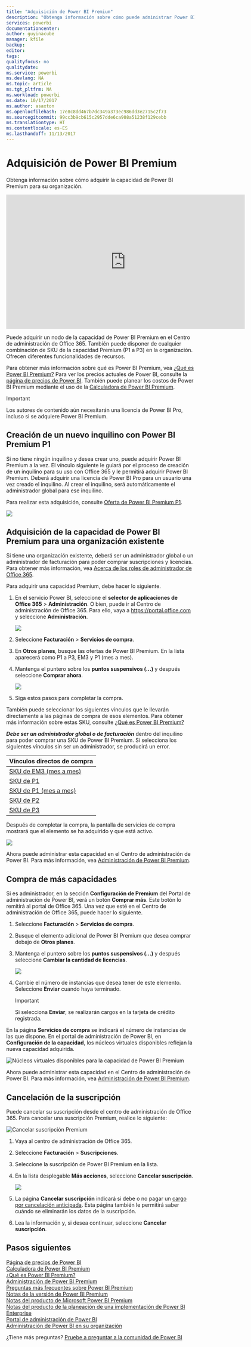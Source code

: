 ```yaml
---
title: "Adquisición de Power BI Premium"
description: "Obtenga información sobre cómo puede administrar Power BI Premium y habilitar el acceso a contenido para toda la organización."
services: powerbi
documentationcenter: 
author: guyinacube
manager: kfile
backup: 
editor: 
tags: 
qualityfocus: no
qualitydate: 
ms.service: powerbi
ms.devlang: NA
ms.topic: article
ms.tgt_pltfrm: NA
ms.workload: powerbi
ms.date: 10/17/2017
ms.author: asaxton
ms.openlocfilehash: 17e8c8dd467b7dc349a373ec986dd3e2715c2f73
ms.sourcegitcommit: 99cc3b9cb615c2957dde6ca908a51238f129cebb
ms.translationtype: HT
ms.contentlocale: es-ES
ms.lasthandoff: 11/13/2017
---
```

# <a name="how-to-purchase-power-bi-premium"></a>Adquisición de Power BI Premium
Obtenga información sobre cómo adquirir la capacidad de Power BI Premium para su organización.

<iframe width="640" height="360" src="https://www.youtube.com/embed/NkvYs5Qp4iA?rel=0&amp;showinfo=0" frameborder="0" allowfullscreen></iframe>

Puede adquirir un nodo de la capacidad de Power BI Premium en el Centro de administración de Office 365. También puede disponer de cualquier combinación de SKU de la capacidad Premium (P1 a P3) en la organización. Ofrecen diferentes funcionalidades de recursos.

Para obtener más información sobre qué es Power BI Premium, vea [¿Qué es Power BI Premium?](service-premium.md) Para ver los precios actuales de Power BI, consulte la [página de precios de Power BI](https://powerbi.microsoft.com/pricing/). También puede planear los costos de Power BI Premium mediante el uso de la [Calculadora de Power BI Premium](https://powerbi.microsoft.com/calculator/).

> [!IMPORTANT]
> Los autores de contenido aún necesitarán una licencia de Power BI Pro, incluso si se adquiere Power BI Premium.
> 
> 

## <a name="create-a-new-tenant-with-power-bi-premium-p1"></a>Creación de un nuevo inquilino con Power BI Premium P1
Si no tiene ningún inquilino y desea crear uno, puede adquirir Power BI Premium a la vez. El vínculo siguiente le guiará por el proceso de creación de un inquilino para su uso con Office 365 y le permitirá adquirir Power BI Premium. Deberá adquirir una licencia de Power BI Pro para un usuario una vez creado el inquilino. Al crear el inquilino, será automáticamente el administrador global para ese inquilino.

Para realizar esta adquisición, consulte [Oferta de Power BI Premium P1](https://signup.microsoft.com/Signup?OfferId=b3ec5615-cc11-48de-967d-8d79f7cb0af1).

![](media/service-admin-premium-purchase/premium-purchase-with-tenant.png)

## <a name="purchase-a-power-bi-premium-capacity-for-an-existing-organization"></a>Adquisición de la capacidad de Power BI Premium para una organización existente
Si tiene una organización existente, deberá ser un administrador global o un administrador de facturación para poder comprar suscripciones y licencias. Para obtener más información, vea [Acerca de los roles de administrador de Office 365](https://support.office.com/article/About-Office-365-admin-roles-da585eea-f576-4f55-a1e0-87090b6aaa9d).

Para adquirir una capacidad Premium, debe hacer lo siguiente.

1. En el servicio Power BI, seleccione el **selector de aplicaciones de Office 365** > **Administración**. O bien, puede ir al Centro de administración de Office 365. Para ello, vaya a https://portal.office.com y seleccione **Administración**.
   
    ![](media/service-admin-premium-purchase/o365-app-picker.png)
2. Seleccione **Facturación** > **Servicios de compra**.
3. En **Otros planes**, busque las ofertas de Power BI Premium. En la lista aparecerá como P1 a P3, EM3 y P1 (mes a mes).
4. Mantenga el puntero sobre los **puntos suspensivos (...)** y después seleccione **Comprar ahora**.
   
    ![](media/service-admin-premium-purchase/premium-purchase.png)
5. Siga estos pasos para completar la compra.

También puede seleccionar los siguientes vínculos que le llevarán directamente a las páginas de compra de esos elementos. Para obtener más información sobre estas SKU, consulte [¿Qué es Power BI Premium?](service-premium.md#premiumskus)

***Debe ser un administrador global o de facturación*** dentro del inquilino para poder comprar una SKU de Power BI Premium. Si selecciona los siguientes vínculos sin ser un administrador, se producirá un error.

| Vínculos directos de compra |
| --- |
| [SKU de EM3 (mes a mes)](https://portal.office.com/SubscriptionDetails?OfferId=4004702D-749C-4F74-BF47-3048F1833780&adminportal=1) |
| [SKU de P1](https://portal.office.com/SubscriptionDetails?OfferId=b3ec5615-cc11-48de-967d-8d79f7cb0af1&adminportal=1) |
| [SKU de P1 (mes a mes)](https://portal.office.com/SubscriptionDetails?OfferId=E4C8EDD3-74A1-4D42-A738-C647972FBE81&adminportal=1) |
| [SKU de P2](https://portal.office.com/SubscriptionDetails?OfferId=062F2AA7-B4BC-4B0E-980F-2072102D8605&adminportal=1) |
| [SKU de P3](https://portal.office.com/SubscriptionDetails?OfferId=40c7d673-375c-42a1-84ca-f993a524fed0&adminportal=1) |

Después de completar la compra, la pantalla de servicios de compra mostrará que el elemento se ha adquirido y que está activo.

![](media/service-admin-premium-purchase/premium-purchased.png)

Ahora puede administrar esta capacidad en el Centro de administración de Power BI. Para más información, vea [Administración de Power BI Premium](service-admin-premium-manage.md).

## <a name="purchase-more-capacities"></a>Compra de más capacidades
Si es administrador, en la sección **Configuración de Premium** del Portal de administración de Power BI, verá un botón **Comprar más**. Este botón lo remitirá al portal de Office 365. Una vez que esté en el Centro de administración de Office 365, puede hacer lo siguiente.

1. Seleccione **Facturación** > **Servicios de compra**.
2. Busque el elemento adicional de Power BI Premium que desea comprar debajo de **Otros planes**.
3. Mantenga el puntero sobre los **puntos suspensivos (...)** y después seleccione **Cambiar la cantidad de licencias**.
   
    ![](media/service-admin-premium-purchase/premium-purchase-more.png)
4. Cambie el número de instancias que desea tener de este elemento. Seleccione **Enviar** cuando haya terminado.
   
   > [!IMPORTANT]
   > Si selecciona **Enviar**, se realizarán cargos en la tarjeta de crédito registrada.
   > 
   > 

En la página **Servicios de compra** se indicará el número de instancias de las que dispone. En el portal de administración de Power BI, en **Configuración de la capacidad**, los núcleos virtuales disponibles reflejan la nueva capacidad adquirida.

![Núcleos virtuales disponibles para la capacidad de Power BI Premium](media/service-admin-premium-purchase/premium-capacities.png)

Ahora puede administrar esta capacidad en el Centro de administración de Power BI. Para más información, vea [Administración de Power BI Premium](service-admin-premium-manage.md).

## <a name="cancel-your-subscription"></a>Cancelación de la suscripción
Puede cancelar su suscripción desde el centro de administración de Office 365. Para cancelar una suscripción Premium, realice lo siguiente:

![](media/service-admin-premium-purchase/premium-cancel-subscription.png "Cancelar suscripción Premium")

1. Vaya al centro de administración de Office 365.
2. Seleccione **Facturación** > **Suscripciones**.
3. Seleccione la suscripción de Power BI Premium en la lista.
4. En la lista desplegable **Más acciones**, seleccione **Cancelar suscripción**.
   
    ![](media/service-admin-premium-purchase/o365-more-actions.png)
5. La página **Cancelar suscripción** indicará si debe o no pagar un [cargo por cancelación anticipada](https://support.office.com/article/early-termination-fees-6487d4de-401a-466f-8bc3-c0beb5cc40d3). Esta página también le permitirá saber cuándo se eliminarán los datos de la suscripción.
6. Lea la información y, si desea continuar, seleccione **Cancelar suscripción**.

## <a name="next-steps"></a>Pasos siguientes
[Página de precios de Power BI](https://powerbi.microsoft.com/pricing/)  
[Calculadora de Power BI Premium](https://powerbi.microsoft.com/calculator/)  
[¿Qué es Power BI Premium?](service-premium.md)  
[Administración de Power BI Premium](service-admin-premium-manage.md)  
[Preguntas más frecuentes sobre Power BI Premium](service-premium-faq.md)  
[Notas de la versión de Power BI Premium](service-premium-release-notes.md)  
[Notas del producto de Microsoft Power BI Premium](https://aka.ms/pbipremiumwhitepaper)  
[Notas del producto de la planeación de una implementación de Power BI Enterprise](https://aka.ms/pbienterprisedeploy)  
[Portal de administración de Power BI](service-admin-portal.md)  
[Administración de Power BI en su organización](service-admin-administering-power-bi-in-your-organization.md)  

¿Tiene más preguntas? [Pruebe a preguntar a la comunidad de Power BI](http://community.powerbi.com/)

